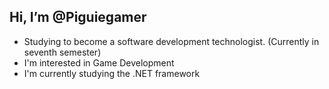 ## Hi, I’m @Piguiegamer
- Studying to become a software development technologist. (Currently in seventh semester)
- I'm interested in Game Development
- I'm currently studying the .NET framework

<!---
- 👀 I’m interested in ...
- 🌱 I’m currently learning ...
- 💞️ I’m looking to collaborate on ...
- 📫 How to reach me ...
- 😄 Pronouns: ...
- ⚡ Fun fact: ...

<!---
Piguiegamer/Piguiegamer is a ✨ special ✨ repository because its `README.md` (this file) appears on your GitHub profile.
You can click the Preview link to take a look at your changes.
--->
